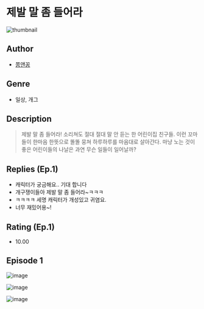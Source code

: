 # 제발 말 좀 들어라
![thumbnail](https://image-comic.pstatic.net/user_contents_data/challenge_comic/2023/05/25/366984/upload_4135208494408230455_480x623.jpeg)

## Author
- [쫑앤꽁](https://comic.naver.com/artistTitle?id=366984)

## Genre
- 일상, 개그

## Description
> 제발 말 좀 들어라! 소리쳐도 절대 절대 말 안 듣는 한 어린이집 친구들. 이런 꼬마들이 한마음 한뜻으로 똘똘 뭉쳐 하루하루를 마음대로 살아간다. 마냥 노는 것이 좋은 어린이들의 나날은 과연 무슨 일들이 일어날까?

## Replies (Ep.1)
- 캐릭터가 궁금해요.. 기대 합니다
- 개구쟁이들아 제발 말 좀 들어라~ㅋㅋㅋ
- ㅋㅋㅋㅋ 세명 캐릭터가 개성있고 귀염요.
- 너무 재밌어용~!

## Rating (Ep.1)
- 10.00

## Episode 1
![image](https://image-comic.pstatic.net/user_contents_data/challenge_comic/2023/05/25/366984/upload_3546082665213015137.jpeg)

![image](https://image-comic.pstatic.net/user_contents_data/challenge_comic/2023/05/25/366984/upload_3774972184082329904.jpeg)

![image](https://image-comic.pstatic.net/user_contents_data/challenge_comic/2023/05/25/366984/upload_3689399379392280932.jpeg)
